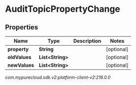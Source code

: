 # AuditTopicPropertyChange


## Properties

| Name | Type | Description | Notes |
| ------------ | ------------- | ------------- | ------------- |
| **property** | **String** |  |  [optional] |
| **oldValues** | **List&lt;String&gt;** |  |  [optional] |
| **newValues** | **List&lt;String&gt;** |  |  [optional] |




_com.mypurecloud.sdk.v2:platform-client-v2:216.0.0_
